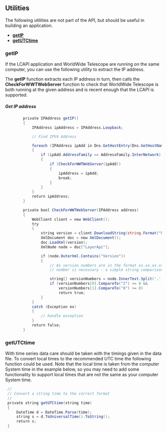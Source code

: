 ## Utilities

The following utilities are not part of the API, but should be useful in building an application.

*   [**getIP**](#getip)
*   **[getUTCtime](#getutctime)**


### getIP

If the LCAPI application and WorldWide Telescope are running on the same computer, you can use the following utility to extract the IP address.

The **getIP** function extracts each IP address in turn, then calls the **CheckForWWTWebServer** function to check that WorldWide Telescope is both running at the given address and is recent enough that the LCAPI is supported.

##### Get IP address

```cs
        private IPAddress getIP()
        {
            IPAddress ipAddress = IPAddress.Loopback;

            // Find IPV4 Address

            foreach (IPAddress ipAdd in Dns.GetHostEntry(Dns.GetHostName()).AddressList)
            {
                if (ipAdd.AddressFamily == AddressFamily.InterNetwork)
                {
                    if (CheckForWWTWebServer(ipAdd))
                    {
                        ipAddress = ipAdd;
                        break;
                    }
                }
            }
            return ipAddress;
        }

        private bool CheckForWWTWebServer(IPAddress address)
        {
            WebClient client = new WebClient();
            try
            {
                string version = client.DownloadString(string.Format("http://{0}:5050/layerapi.aspx?cmd=version", address.ToString()));
                XmlDocument doc = new XmlDocument();
                doc.LoadXml(version);
                XmlNode node = doc["LayerApi"];

                if (node.OuterXml.Contains("Version"))
                {
                    // As version numbers are in the format xx.xx.xx.xx, an individual comparison of each
                    // number is necessary - a simple string comparison will give unreliable results

                    string[] versionNumbers = node.InnerText.Split('.');
                    if (versionNumbers[0].CompareTo("2") >= 0 &&
                        versionNumbers[1].CompareTo("8") >= 0)
                        return true;
                }
            }
            catch (Exception ex)
            {
                // handle exception
            }
            return false;
        }
```

### getUTCtime

With time series data care should be taken with the timings given in the data file. To convert local times to the recommended UTC time the following function could be used. Note that the local time is taken from the computer System time in the example below, so you may need to add some functionality to support local times that are not the same as your computer System time.

```cs
 //
 // Convert a string time to the correct format
 //
 private string getUTCtime(string time)
 {
     DateTime d = DateTime.Parse(time);
     string s = d.ToUniversalTime().ToString();
     return s;
 }
```
